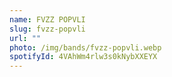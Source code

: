 ```yaml
---
name: FVZZ POPVLI
slug: fvzz-popvli
url: ""
photo: /img/bands/fvzz-popvli.webp
spotifyId: 4VAhWm4rlw3s0kNybXXEYX
---
```

